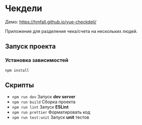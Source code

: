 # Чекдели

Демо: https://hmfall.github.io/vue-checkdeli/

Приложение для разделения чека/счета на нескольких людей.

## Запуск проекта

### Установка зависимостей

```
npm install
```

## Скрипты

- `npm run dev` Запуск **dev server**
- `npm run build` Сборка проекта
- `npm run lint` Запуск **ESLint**
- `npm run prettier` Форматировать код
- `npm run test:unit` Запуск **unit** тестов

